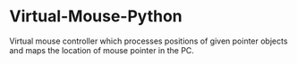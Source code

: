 # Virtual-Mouse-Python
Virtual mouse controller which processes positions of given pointer objects and maps the location of mouse pointer in the PC.
